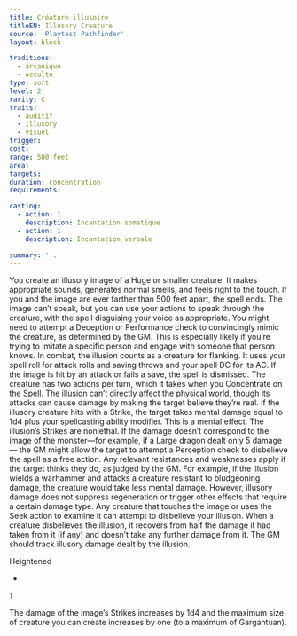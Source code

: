 ```yaml
---
title: Créature illusoire
titleEN: Illusory Creature
source: 'Playtest Pathfinder'
layout: block

traditions:
  - arcanique
  - occulte
type: sort
level: 2
rarity: C
traits:
  - auditif
  - illusory
  - visuel
trigger: 
cost: 
range: 500 feet
area: 
targets: 
duration: concentration
requirements: 

casting:
  - action: 1
    description: Incantation somatique
  - action: 1
    description: Incantation verbale

summary: '..'
---
```

You create an illusory image of a Huge or smaller creature. It makes appropriate sounds, generates normal smells, and feels right to the touch. If you and the image are ever farther than 500 feet apart, the spell ends. The image can’t speak, but you can use your actions to speak through the creature, with the spell disguising your voice as appropriate. You might need to attempt a Deception or Performance check to convincingly mimic the creature, as determined by the GM. This is especially likely if you’re trying to imitate a specific person and engage with someone that person knows. In combat, the illusion counts as a creature for flanking. It uses your spell roll for attack rolls and saving throws and your spell DC for its AC. If the image is hit by an attack or fails a save, the spell is dismissed. The creature has two actions per turn, which it takes when you Concentrate on the Spell. The illusion can’t directly affect the physical world, though its attacks can cause damage by making the target believe they’re real. If the illusory creature hits with a Strike, the target takes mental damage equal to 1d4 plus your spellcasting ability modifier. This is a mental effect. The illusion’s Strikes are nonlethal. If the damage doesn’t correspond to the image of the monster—for example, if a Large dragon dealt only 5 damage— the GM might allow the target to attempt a Perception check to disbelieve the spell as a free action. Any relevant resistances and weaknesses apply if the target thinks they do, as judged by the GM. For example, if the illusion wields a warhammer and attacks a creature resistant to bludgeoning damage, the creature would take less mental damage. However, illusory damage does not suppress regeneration or trigger other effects that require a certain damage type. Any creature that touches the image or uses the Seek action to examine it can attempt to disbelieve your illusion. When a creature disbelieves the illusion, it recovers from half the damage it had taken from it (if any) and doesn’t take any further damage from it. The GM should track illusory damage dealt by the illusion.

Heightened

-

1

The damage of the image’s Strikes increases by 1d4 and the maximum size of creature you can create increases by one (to a maximum of Gargantuan).